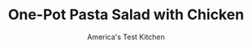 ---
layout: ../../layouts/MarkdownPostLayout.astro
title: One-Pot Pasta Salad with Chicken
author: America's Test Kitchen
pubDate: 2023-03-15
description: "Brightly seasoned chicken, pasta, cheese, and vegetables—all cooked in one pot for easy cleanup."
image_url: https://res.cloudinary.com/hksqkdlah/image/upload/ar_1:1,c_fill,dpr_2.0,f_auto,fl_lossy.progressive.strip_profile,g_faces:auto,q_auto:low,w_344/SFS_One-Pot-Pasta-Salad-Chicken-Dinner_17_hrtgkn
tags: ["Main Courses","Pasta","Chicken","Salads"]
calories: 2596
protein: 31
carbohydrates: 28
fats: 
fiber: 3
ingredients: [", Table salt for cooking chicken and pasta","3 (6- to 8-ounce), boneless, skinless chicken breasts, trimmed","5 tablespoons, extra-virgin olive oil","1/4 cup, red wine vinegar","2 , anchovy fillets, minced","1 , garlic clove, minced","1/4 teaspoon, red pepper flakes","10 ounces, grape tomatoes or 12 ounces cherry tomatoes, halved","1/2 cup, pitted kalamata olives, halved","1/2 cup finely chopped, pepperoncini","6 ounces (2 cups), fusilli","8 ounces, green beans, trimmed and cut into 2-inch lengths","2 ounces (2 cups), baby arugula","4 ounces, feta cheese, crumbled (1 cup)"]
serves: 6
time: "1½ hours"
instructions: ["Bring 2 cups water to boil in Dutch oven. Stir in 2 tablespoons salt. Add chicken, reduce heat to medium, cover, and simmer until chicken registers 160 degrees, 12 to 15 minutes, flipping chicken halfway through cooking. Transfer chicken to platter and tent with aluminum foil. Discard cooking water. Bring 4 quarts water to boil in now-empty pot.","Meanwhile, whisk oil, vinegar, anchovies, garlic, and pepper flakes together in large bowl. Add tomatoes, olives, and pepperoncini to dressing and toss to combine; set aside.","Add pasta and 1 tablespoon salt to boiling water and cook, stirring occasionally, until pasta is tender, about 12 minutes (do not drain). Add green beans to boiling pasta and continue to cook until pasta is very soft and green beans are bright green and just tender, about 5 minutes longer. Drain pasta and green beans in colander and rinse under cold water until chilled. Drain well and transfer to bowl with dressing mixture.","Cut chicken into 1-inch cubes. Add chicken, arugula, and feta to pasta mixture and toss to combine. Season with salt and pepper to taste. Serve.","To make ahead: Salad can be made without arugula and refrigerated for up to 2 days. Add arugula and toss just before serving."]
nutrition: ["668 mg Potassium","387 mg Phosphorus","187 mg Calcium","2 mg Iron","69 mg Magnesium","681 mg Sodium","2 mg Zinc","21 g Fat","11 mg Niacin (B3)","11 g Monounsaturated","2 g Polyunsaturated","18 mg Vitamin C","95 mg Cholesterol","6 g Saturated","3 g Fiber","52 µg Folate (food)","4 g Sugars","27 µg Vitamin K","207 g Water","28 g Carbs","52 µg Folate equivalent (total)","31 g Protein","2 mg Vitamin E","1 mg Vitamin B6","86 µg Vitamin A","432 kcal Energy","2596 calories"]
notes: "Poaching the chicken in a very small amount of water reduces the cooking time and yields better chicken flavor. The pasta firms as it cools; overcooking it ensures the proper texture. If the salad is not being eaten right away, dont add the arugula until right before serving."
---